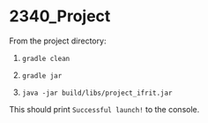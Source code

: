 # 2340_Project
From the project directory:

1. `gradle clean`

2. `gradle jar`

3. `java -jar build/libs/project_ifrit.jar`

This should print `Successful launch!` to the console.

